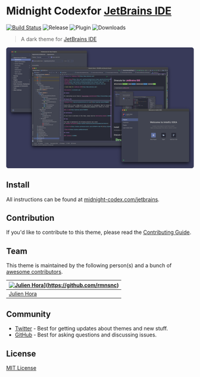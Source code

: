 # Midnight Codexfor [JetBrains IDE](https://www.jetbrains.com/)

[![Build Status](https://dev.azure.com/rmnsnc/midnight-codex/_apis/build/status/midnight-codex.jetbrains?branchName=master)](https://dev.azure.com/rmnsnc/midnight-codex.jetbrains/_build/latest?definitionId=2&branchName=master)
![Release](https://img.shields.io/github/release/rmnsnc/midnight-codex-jetbrains.svg)
![Plugin](https://img.shields.io/jetbrains/plugin/v/com.rmnsnc.idea.svg)
![Downloads](https://img.shields.io/jetbrains/plugin/d/com.rmnsnc.idea.svg)

> A dark theme for [JetBrains IDE](https://www.jetbrains.com/)

![Screenshot](./screenshot.png)

## Install

All instructions can be found at [midnight-codex.com/jetbrains](https://midnight-codex.com/jetbrains).

## Contribution

If you'd like to contribute to this theme, please read the [Contributing Guide](./CONTRIBUTING.md).

## Team

This theme is maintained by the following person(s) and a bunch
of [awesome contributors](https://github.com/rmnsnc/midnight-codex-jetbrains/graphs/contributors).

| [![Julien Hora](https://avatars.githubusercontent.com/u/13954237?s=70&u=7aff06e5dcfa6df4b09c5b50661c0bf862f66771&v=4)](https://github.com/rmnsnc)](https://github.com/rmnsnc) |
|------------------------------------------------------------------------------------------------------------|
| [Julien Hora](https://github.com/rmnsnc)                                                               |

## Community

- [Twitter](https://twitter.com/rmnsnc) - Best for getting updates about themes and new stuff.
- [GitHub](https://github.com/rmnsnc/midnight-codex/discussions) - Best for asking questions and discussing issues.

## License

[MIT License](./LICENSE)
